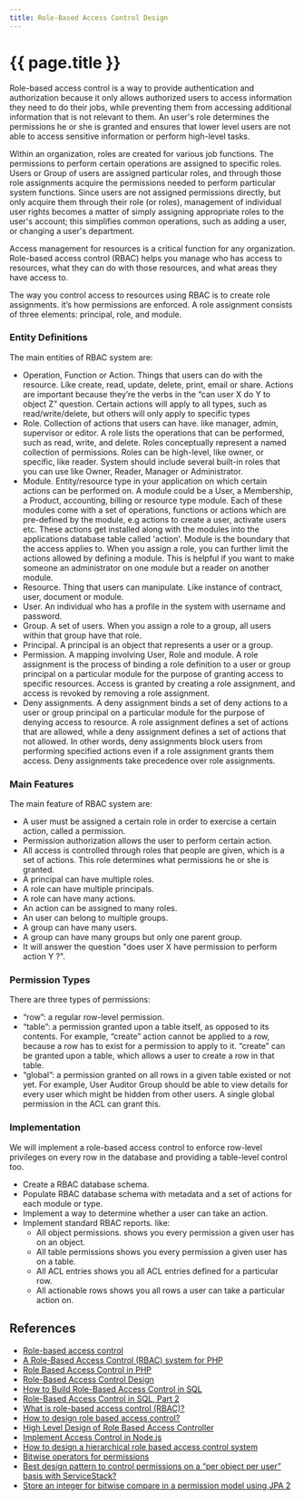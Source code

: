 ```yaml
---
title: Role-Based Access Control Design
---
```

# {{ page.title }}

Role-based access control is a way to provide authentication and authorization because it only allows authorized users
to access information they need to do their jobs, while preventing them from accessing additional information
that is not relevant to them. An user's role determines the permissions he or she is granted
and ensures that lower level users are not able to access sensitive information or perform high-level tasks.

Within an organization, roles are created for various job functions.
The permissions to perform certain operations are assigned to specific roles.
Users or Group of users are assigned particular roles, and through those role assignments acquire
the permissions needed to perform particular system functions. Since users are not assigned permissions directly,
but only acquire them through their role (or roles), management of individual user rights becomes
a matter of simply assigning appropriate roles to the user's account;
this simplifies common operations, such as adding a user, or changing a user's department.

Access management for resources is a critical function for any organization.
Role-based access control (RBAC) helps you manage who has access to resources,
what they can do with those resources, and what areas they have access to.

The way you control access to resources using RBAC is to create role assignments.
it’s how permissions are enforced. A role assignment consists of three elements: principal, role, and module.

### Entity Definitions
The main entities of RBAC system are:
- Operation, Function or Action. Things that users can do with the resource. Like create, read, update, delete, print, email or share.
Actions are important because they’re the verbs in the “can user X do Y to object Z” question.
Certain actions will apply to all types, such as read/write/delete, but others will only apply to specific types
- Role. Collection of actions that users can have. like manager, admin, supervisor or editor.
A role lists the operations that can be performed, such as read, write, and delete.
Roles conceptually represent a named collection of permissions.
Roles can be high-level, like owner, or specific, like reader.
System should include several built-in roles that you can use like Owner, Reader, Manager or Administrator.
- Module. Entity/resource type in your application on which certain actions can be performed on.
A module could be a User, a Membership, a Product, accounting, billing or resource type module.
Each of these modules come with a set of operations, functions or actions which are pre-defined by the module,
e.g actions to create a user, activate users etc. These actions get installed along with the modules
into the applications database table called 'action'.
Module is the boundary that the access applies to. When you assign a role,
you can further limit the actions allowed by defining a module.
This is helpful if you want to make someone an administrator on one module but a reader on another module.
- Resource. Thing that users can manipulate. Like instance of contract, user, document or module.
- User. An individual who has a profile in the system with username and password.
- Group. A set of users. When you assign a role to a group, all users within that group have that role.
- Principal. A principal is an object that represents a user or a group.
- Permission. A mapping involving User, Role and module.
A role assignment is the process of binding a role definition to a user or group principal
on a particular module for the purpose of granting access to specific resources.
Access is granted by creating a role assignment, and access is revoked by removing a role assignment.
- Deny assignments. A deny assignment binds a set of deny actions to a user or group principal
on a particular module for the purpose of denying access to resource.
A role assignment defines a set of actions that are allowed,
while a deny assignment defines a set of actions that not allowed.
In other words, deny assignments block users from performing specified actions
even if a role assignment grants them access.
Deny assignments take precedence over role assignments.

### Main Features
The main feature of RBAC system are:
- A user must be assigned a certain role in order to exercise a certain action, called a permission.
- Permission authorization allows the user to perform certain action.
- All access is controlled through roles that people are given, which is a set of actions.
This role determines what permissions he or she is granted.
- A principal can have multiple roles.
- A role can have multiple principals.
- A role can have many actions.
- An action can be assigned to many roles.
- An user can belong to multiple groups.
- A group can have many users.
- A group can have many groups but only one parent group.
- It will answer the question "does user X have permission to perform action Y ?".

### Permission Types
There are three types of permissions:
- “row”: a regular row-level permission.
- “table”: a permission granted upon a table itself, as opposed to its contents.
For example, “create” action cannot be applied to a row, because a row has to exist for a permission to apply to it.
“create” can be granted upon a table, which allows a user to create a row in that table.
- “global”: a permission granted on all rows in a given table existed or not yet.
For example, User Auditor Group should be able to view details for every user which might be hidden from other users.
A single global permission in the ACL can grant this.

### Implementation
We will implement a role-based access control to enforce row-level privileges on every row in the database
and providing a table-level control too.
- Create a RBAC database schema.
- Populate RBAC database schema with metadata and a set of actions for each module or type.
- Implement a way to determine whether a user can take an action.
- Implement standard RBAC reports. like:
    - All object permissions. shows you every permission a given user has on an object.
    - All table permissions shows you every permission a given user has on a table.
    - All ACL entries shows you all ACL entries defined for a particular row.
    - All actionable rows shows you all rows a user can take a particular action on.

## References
- [Role-based access control](https://en.wikipedia.org/wiki/Role-based_access_control)
- [A Role-Based Access Control (RBAC) system for PHP](https://www.tonymarston.net/php-mysql/role-based-access-control.html)
- [Role Based Access Control in PHP](https://www.sitepoint.com/role-based-access-control-in-php/)
- [Role-Based Access Control Design](https://stackoverflow.com/questions/28157798/is-my-role-based-access-control-a-feasible-solution/28159647#28159647)
- [How to Build Role-Based Access Control in SQL](https://www.xaprb.com/blog/2006/08/16/how-to-build-role-based-access-control-in-sql/)
- [Role-Based Access Control in SQL, Part 2](https://www.xaprb.com/blog/2006/08/18/role-based-access-control-in-sql-part-2/)
- [What is role-based access control (RBAC)?](https://docs.microsoft.com/en-us/azure/role-based-access-control/overview)
- [How to design role based access control?](https://softwareengineering.stackexchange.com/questions/348636/how-to-design-role-based-access-control)
- [High Level Design of Role Based Access Controller](https://cwiki.apache.org/confluence/display/SQOOP/High+Level+Design+of+Role+Based+Access+Controller)
- [Implement Access Control in Node.js](https://blog.nodeswat.com/implement-access-control-in-node-js-8567e7b484d1)
- [How to design a hierarchical role based access control system](https://stackoverflow.com/questions/16139712/how-to-design-a-hierarchical-role-based-access-control-system)
- [Bitwise operators for permissions](https://codereview.stackexchange.com/questions/79020/bitwise-operators-for-permissions)
- [Best design pattern to control permissions on a “per object per user” basis with ServiceStack?](https://stackoverflow.com/questions/22375880/best-design-pattern-to-control-permissions-on-a-per-object-per-user-basis-with)
- [Store an integer for bitwise compare in a permission model using JPA 2](https://stackoverflow.com/questions/14825280/store-an-integer-for-bitwise-compare-in-a-permission-model-using-jpa-2)
